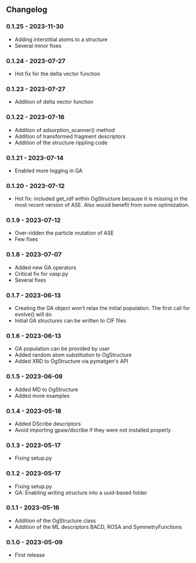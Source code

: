 ## Changelog

### 0.1.25 - 2023-11-30

* Adding interstitial atoms to a structure
* Several minor fixes

### 0.1.24 - 2023-07-27

* Hot fix for the delta vector function

### 0.1.23 - 2023-07-27

* Addition of delta vector function

### 0.1.22 - 2023-07-16

* Addition of adsorption_scanner() method
* Addition of transformed fragment descriptors
* Addition of the structure rippling code

### 0.1.21 - 2023-07-14

* Enabled more logging in GA

### 0.1.20 - 2023-07-12

* Hot fix: included get_rdf within OgStructure because it is missing in the most recent version of ASE. Also would benefit from some optimization.

### 0.1.9 - 2023-07-12

* Over-ridden the particle mutation of ASE
* Few fixes

### 0.1.8 - 2023-07-07

* Added new GA operators
* Critical fix for vasp.py
* Several fixes

### 0.1.7 - 2023-06-13

* Creating the GA object won't relax the initial population. The first call for evolve() will do
* Initial GA structures can be written to CIF files

### 0.1.6 - 2023-06-13

* GA population can be provided by user
* Added random atom substitution to OgStructure
* Added XRD to OgStructure via pymatgen's API

### 0.1.5 - 2023-06-08

* Added MD to OgStructure
* Added more examples

### 0.1.4 - 2023-05-18

* Added DScribe descriptors
* Avoid importing gpaw/dscribe if they were not installed properly

### 0.1.3 - 2023-05-17

* Fixing setup.py

### 0.1.2 - 2023-05-17

* Fixing setup.py
* GA: Enabling writing structure into a uuid-based folder

### 0.1.1 - 2023-05-16

* Addition of the OgStructure class
* Addition of the ML descriptors BACD, ROSA and SymmetryFunctions

### 0.1.0 - 2023-05-09

* First release
